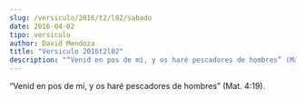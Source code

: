 ```yaml
---
slug: /versiculo/2016/t2/l02/sabado
date: 2016-04-02
tipo: versiculo
author: David Mendoza
title: "Versiculo 2016t2l02"
description: "“Venid en pos de mí, y os haré pescadores de hombres” (Mat. 4:19)."
---
```


“Venid en pos de mí, y os haré pescadores de hombres” (Mat. 4:19).
